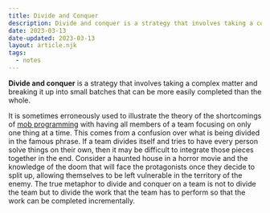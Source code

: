 ```yaml
---
title: Divide and Conquer
description: Divide and conquer is a strategy that involves taking a complex matter and breaking it up into small batches that can be more easily completed than the whole.
date: 2023-03-13
date-updated: 2023-03-13
layout: article.njk
tags:
  - notes
---
```

**Divide and conquer** is a strategy that involves taking a complex matter and breaking it up into small batches that can be more easily completed than the whole.

It is sometimes erroneously used to illustrate the theory of the shortcomings of [mob programming](/mob-programming) with having all members of a team focusing on only one thing at a time. This comes from a confusion over what is being divided in the famous phrase. If a team divides itself and tries to have every person solve things on their own, then it may be difficult to integrate those pieces together in the end. Consider a haunted house in a horror movie and the knowledge of the doom that will face the protagonists once they decide to split up, allowing themselves to be left vulnerable in the territory of the enemy. The true metaphor to divide and conquer on a team is not to divide the team but to divide the work that the team has to perform so that the work can be completed incrementally.